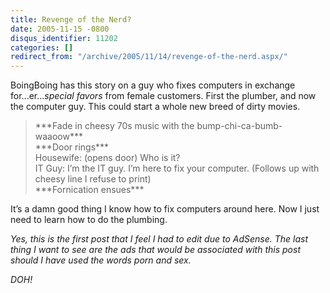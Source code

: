```yaml
---
title: Revenge of the Nerd?
date: 2005-11-15 -0800
disqus_identifier: 11202
categories: []
redirect_from: "/archive/2005/11/14/revenge-of-the-nerd.aspx/"
---
```


BoingBoing has this story on a guy who fixes computers in exchange
for...er...*special favors* from female customers. First the plumber,
and now the computer guy. This could start a whole new breed of dirty
movies.

> \*\*\*Fade in cheesy 70s music with the bump-chi-ca-bumb-waaoow\*\*\*\
>  \*\*\*Door rings\*\*\*\
>  Housewife: (opens door) Who is it?\
>  IT Guy: I’m the IT guy. I’m here to fix your computer. (Follows up
> with cheesy line I refuse to print)\
>  \*\*\*Fornication ensues\*\*\*

It’s a damn good thing I know how to fix computers around here. Now I
just need to learn how to do the plumbing.

*Yes, this is the first post that I feel I had to edit due to AdSense.
The last thing I want to see are the ads that would be associated with
this post should I have used the words porn and sex.*

*DOH!*

